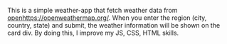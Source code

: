 This is a simple weather-app that fetch weather data from [open](https://openweathermap.org/)https://openweathermap.org/. When you enter the region (city, country, state) and submit, the weather information will be shown on the card div. By doing this, I improve my JS, CSS, HTML skills.
